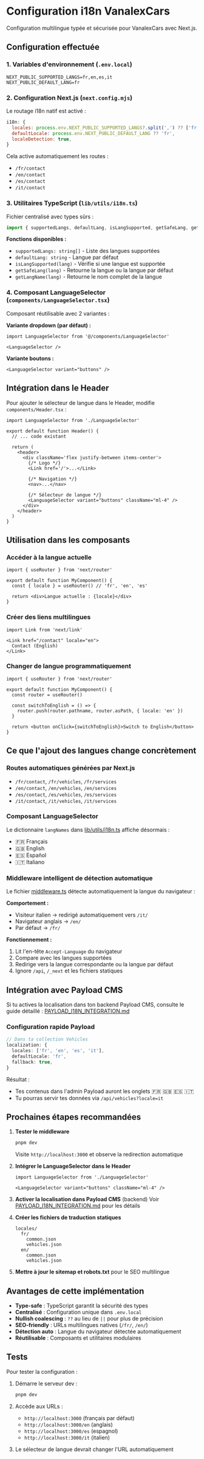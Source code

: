 # Configuration i18n VanalexCars

Configuration multilingue typée et sécurisée pour VanalexCars avec Next.js.

## Configuration effectuée

### 1. Variables d'environnement (`.env.local`)

```env
NEXT_PUBLIC_SUPPORTED_LANGS=fr,en,es,it
NEXT_PUBLIC_DEFAULT_LANG=fr
```

### 2. Configuration Next.js (`next.config.mjs`)

Le routage i18n natif est activé :

```javascript
i18n: {
  locales: process.env.NEXT_PUBLIC_SUPPORTED_LANGS?.split(',') ?? ['fr'],
  defaultLocale: process.env.NEXT_PUBLIC_DEFAULT_LANG ?? 'fr',
  localeDetection: true,
}
```

Cela active automatiquement les routes :
- `/fr/contact`
- `/en/contact`
- `/es/contact`
- `/it/contact`

### 3. Utilitaires TypeScript (`lib/utils/i18n.ts`)

Fichier centralisé avec types sûrs :

```typescript
import { supportedLangs, defaultLang, isLangSupported, getSafeLang, getLangName } from '@/lib/utils/i18n'
```

**Fonctions disponibles :**
- `supportedLangs: string[]` - Liste des langues supportées
- `defaultLang: string` - Langue par défaut
- `isLangSupported(lang)` - Vérifie si une langue est supportée
- `getSafeLang(lang)` - Retourne la langue ou la langue par défaut
- `getLangName(lang)` - Retourne le nom complet de la langue

### 4. Composant LanguageSelector (`components/LanguageSelector.tsx`)

Composant réutilisable avec 2 variantes :

**Variante dropdown (par défaut) :**
```tsx
import LanguageSelector from '@/components/LanguageSelector'

<LanguageSelector />
```

**Variante boutons :**
```tsx
<LanguageSelector variant="buttons" />
```

## Intégration dans le Header

Pour ajouter le sélecteur de langue dans le Header, modifie `components/Header.tsx` :

```tsx
import LanguageSelector from './LanguageSelector'

export default function Header() {
  // ... code existant

  return (
    <header>
      <div className='flex justify-between items-center'>
        {/* Logo */}
        <Link href='/'>...</Link>

        {/* Navigation */}
        <nav>...</nav>

        {/* Sélecteur de langue */}
        <LanguageSelector variant="buttons" className="ml-4" />
      </div>
    </header>
  )
}
```

## Utilisation dans les composants

### Accéder à la langue actuelle

```tsx
import { useRouter } from 'next/router'

export default function MyComponent() {
  const { locale } = useRouter() // 'fr', 'en', 'es'

  return <div>Langue actuelle : {locale}</div>
}
```

### Créer des liens multilingues

```tsx
import Link from 'next/link'

<Link href="/contact" locale="en">
  Contact (English)
</Link>
```

### Changer de langue programmatiquement

```tsx
import { useRouter } from 'next/router'

export default function MyComponent() {
  const router = useRouter()

  const switchToEnglish = () => {
    router.push(router.pathname, router.asPath, { locale: 'en' })
  }

  return <button onClick={switchToEnglish}>Switch to English</button>
}
```

## Ce que l'ajout des langues change concrètement

### Routes automatiques générées par Next.js

- `/fr/contact`, `/fr/vehicles`, `/fr/services`
- `/en/contact`, `/en/vehicles`, `/en/services`
- `/es/contact`, `/es/vehicles`, `/es/services`
- `/it/contact`, `/it/vehicles`, `/it/services`

### Composant LanguageSelector

Le dictionnaire `langNames` dans [lib/utils/i18n.ts](lib/utils/i18n.ts) affiche désormais :
- 🇫🇷 Français
- 🇬🇧 English
- 🇪🇸 Español
- 🇮🇹 Italiano

### Middleware intelligent de détection automatique

Le fichier [middleware.ts](middleware.ts) détecte automatiquement la langue du navigateur :

**Comportement :**
- Visiteur italien → redirigé automatiquement vers `/it/`
- Navigateur anglais → `/en/`
- Par défaut → `/fr/`

**Fonctionnement :**
1. Lit l'en-tête `Accept-Language` du navigateur
2. Compare avec les langues supportées
3. Redirige vers la langue correspondante ou la langue par défaut
4. Ignore `/api`, `/_next` et les fichiers statiques

## Intégration avec Payload CMS

Si tu actives la localisation dans ton backend Payload CMS, consulte le guide détaillé : [PAYLOAD_I18N_INTEGRATION.md](PAYLOAD_I18N_INTEGRATION.md)

### Configuration rapide Payload

```typescript
// Dans ta collection Vehicles
localization: {
  locales: ['fr', 'en', 'es', 'it'],
  defaultLocale: 'fr',
  fallback: true,
}
```

Résultat :
- Tes contenus dans l'admin Payload auront les onglets 🇫🇷 🇬🇧 🇪🇸 🇮🇹
- Tu pourras servir tes données via `/api/vehicles?locale=it`

## Prochaines étapes recommandées

1. **Tester le middleware**
   ```bash
   pnpm dev
   ```
   Visite `http://localhost:3000` et observe la redirection automatique

2. **Intégrer le LanguageSelector dans le Header**
   ```tsx
   import LanguageSelector from './LanguageSelector'

   <LanguageSelector variant="buttons" className="ml-4" />
   ```

3. **Activer la localisation dans Payload CMS** (backend)
   Voir [PAYLOAD_I18N_INTEGRATION.md](PAYLOAD_I18N_INTEGRATION.md) pour les détails

4. **Créer les fichiers de traduction statiques**
   ```
   locales/
     fr/
       common.json
       vehicles.json
     en/
       common.json
       vehicles.json
   ```

5. **Mettre à jour le sitemap et robots.txt** pour le SEO multilingue

## Avantages de cette implémentation

- **Type-safe** : TypeScript garantit la sécurité des types
- **Centralisé** : Configuration unique dans `.env.local`
- **Nullish coalescing** : `??` au lieu de `||` pour plus de précision
- **SEO-friendly** : URLs multilingues natives (`/fr/`, `/en/`)
- **Détection auto** : Langue du navigateur détectée automatiquement
- **Réutilisable** : Composants et utilitaires modulaires

## Tests

Pour tester la configuration :

1. Démarre le serveur dev :
   ```bash
   pnpm dev
   ```

2. Accède aux URLs :
   - `http://localhost:3000` (français par défaut)
   - `http://localhost:3000/en` (anglais)
   - `http://localhost:3000/es` (espagnol)
   - `http://localhost:3000/it` (italien)

3. Le sélecteur de langue devrait changer l'URL automatiquement
